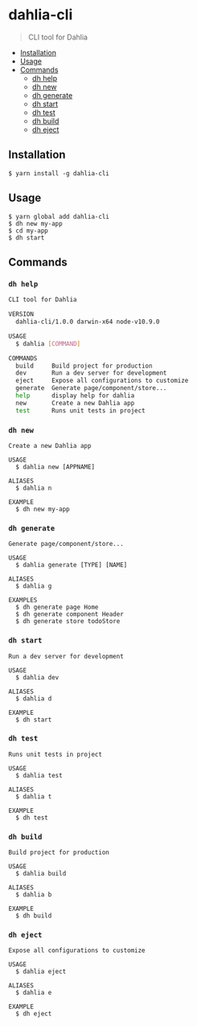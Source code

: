 # dahlia-cli

> CLI tool for Dahlia

- [Installation](#installation)
- [Usage](#usage)
- [Commands](#commands)
  - [dh help](#dh-help)
  - [dh new](#dh-new)
  - [dh generate](#dh-generate)
  - [dh start](#dh-start)
  - [dh test](#dh-test)
  - [dh build](#dh-build)
  - [dh eject](#dh-eject)

## Installation

```sh-session
$ yarn install -g dahlia-cli
```

## Usage

```sh-session
$ yarn global add dahlia-cli
$ dh new my-app
$ cd my-app
$ dh start
```

## Commands

### `dh help`

```bash
CLI tool for Dahlia

VERSION
  dahlia-cli/1.0.0 darwin-x64 node-v10.9.0

USAGE
  $ dahlia [COMMAND]

COMMANDS
  build     Build project for production
  dev       Run a dev server for development
  eject     Expose all configurations to customize
  generate  Generate page/component/store...
  help      display help for dahlia
  new       Create a new Dahlia app
  test      Runs unit tests in project
```

### `dh new`

```
Create a new Dahlia app

USAGE
  $ dahlia new [APPNAME]

ALIASES
  $ dahlia n

EXAMPLE
  $ dh new my-app
```

### `dh generate`

```
Generate page/component/store...

USAGE
  $ dahlia generate [TYPE] [NAME]

ALIASES
  $ dahlia g

EXAMPLES
  $ dh generate page Home
  $ dh generate component Header
  $ dh generate store todoStore
```

### `dh start`

```
Run a dev server for development

USAGE
  $ dahlia dev

ALIASES
  $ dahlia d

EXAMPLE
  $ dh start
```

### `dh test`

```
Runs unit tests in project

USAGE
  $ dahlia test

ALIASES
  $ dahlia t

EXAMPLE
  $ dh test
```

### `dh build`

```
Build project for production

USAGE
  $ dahlia build

ALIASES
  $ dahlia b

EXAMPLE
  $ dh build
```

### `dh eject`

```
Expose all configurations to customize

USAGE
  $ dahlia eject

ALIASES
  $ dahlia e

EXAMPLE
  $ dh eject
```
